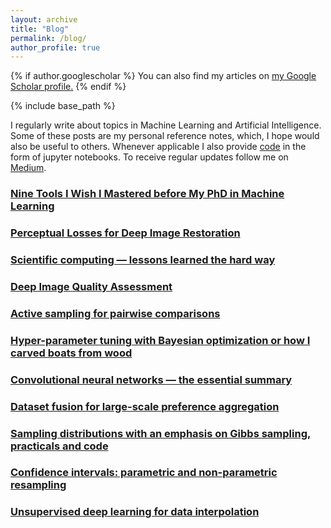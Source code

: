 ```yaml
---
layout: archive
title: "Blog"
permalink: /blog/
author_profile: true
---
```


{% if author.googlescholar %}
  You can also find my articles on <u><a href="{{author.googlescholar}}">my Google Scholar profile</a>.</u>
{% endif %}

{% include base_path %}

I regularly write about topics in Machine Learning and Artificial Intelligence. Some of these posts are my personal reference notes, which, I hope would also be useful to others. Whenever applicable I also provide [code](https://github.com/mikhailiuk/medium) in the form of jupyter notebooks. To receive regular updates follow me on [Medium](https://mikhailiuk.medium.com).


### [Nine Tools I Wish I Mastered before My PhD in Machine Learning](https://towardsdatascience.com/nine-tools-i-wish-i-mastered-before-my-phd-in-machine-learning-708c6dcb2fb0)

### [Perceptual Losses for Deep Image Restoration](https://towardsdatascience.com/perceptual-losses-for-image-restoration-dd3c9de4113)
### [Scientific computing — lessons learned the hard way](https://towardsdatascience.com/scientific-computing-lessons-learned-the-hard-way-db651f8f643a)
### [Deep Image Quality Assessment](https://towardsdatascience.com/deep-image-quality-assessment-30ad71641fac)
### [Active sampling for pairwise comparisons](https://towardsdatascience.com/active-sampling-for-pairwise-comparisons-476c2dc18231)
### [Hyper-parameter tuning with Bayesian optimization or how I carved boats from wood](https://towardsdatascience.com/bayesian-optimization-or-how-i-carved-boats-from-wood-examples-and-code-78b9c79b31e5)
### [Convolutional neural networks — the essential summary](https://towardsdatascience.com/cnn-cheat-sheet-the-essential-summary-for-a-quick-start-58820a14d3b4)
### [Dataset fusion for large-scale preference aggregation](https://towardsdatascience.com/dataset-fusion-sushi-age-and-image-quality-and-what-the-hell-do-they-have-in-common-814e8dae7cf7)
### [Sampling distributions with an emphasis on Gibbs sampling, practicals and code](https://towardsdatascience.com/can-you-do-better-sampling-strategies-with-an-emphasis-on-gibbs-sampling-practicals-and-code-c97730d54ebc)
### [Confidence intervals: parametric and non-parametric resampling](https://towardsdatascience.com/a-note-on-parametric-and-non-parametric-bootstrap-resampling-72069b2be228)
### [Unsupervised deep learning for data interpolation](https://towardsdatascience.com/unsupervised-learning-for-data-interpolation-e259cf5dc957)





